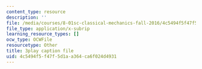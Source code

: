 ```yaml
---
content_type: resource
description: ''
file: /media/courses/8-01sc-classical-mechanics-fall-2016/4c5494f5f47f5d1aa364ca6f024d4931_1s6_4qX-u2o.srt
file_type: application/x-subrip
learning_resource_types: []
ocw_type: OCWFile
resourcetype: Other
title: 3play caption file
uid: 4c5494f5-f47f-5d1a-a364-ca6f024d4931
---
```

